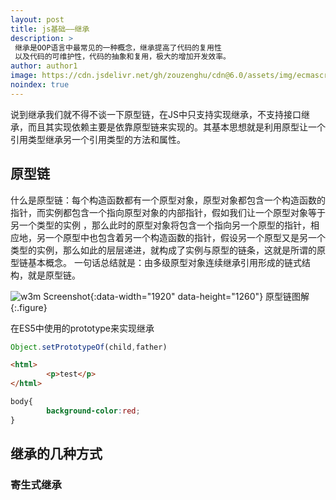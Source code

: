```yaml
---
layout: post
title: js基础——继承
description: >
 继承是OOP语言中最常见的一种概念，继承提高了代码的复用性
 以及代码的可维护性，代码的抽象和复用，极大的增加开发效率。
author: author1
image: https://cdn.jsdelivr.net/gh/zouzenghu/cdn@6.0/assets/img/ecmascript/v2-f85edf8f9e7640de7a72a8cd41004634_hd.jpg
noindex: true
---
```

说到继承我们就不得不谈一下原型链，在JS中只支持实现继承，不支持接口继承，而且其实现依赖主要是依靠原型链来实现的。其基本思想就是利用原型让一个引用类型继承另一个引用类型的方法和属性。

## 原型链
什么是原型链：每个构造函数都有一个原型对象，原型对象都包含一个构造函数的指针，而实例都包含一个指向原型对象的内部指针，假如我们让一个原型对象等于另一个类型的实例
，那么此时的原型对象将包含一个指向另一个原型的指针，相应地，另一个原型中也包含着另一个构造函数的指针，假设另一个原型又是另一个类型的实例，那么如此的层层递进，就构成了实例与原型的链条，这就是所谓的原型链基本概念。
一句话总结就是：由多级原型对象连续继承引用形成的链式结构，就是原型链。

![w3m Screenshot](https://cdn.jsdelivr.net/gh/zouzenghu/cdn@6.0/assets/img/ecmascript/prototype1.png){:data-width="1920" data-height="1260"}
        原型链图解
{:.figure}

在ES5中使用的prototype来实现继承
```js
Object.setPrototypeOf(child,father)

```
```html
<html>
        <p>test</p>
</html>
```
```css
body{
        background-color:red;
}
```
## 继承的几种方式

### 寄生式继承





